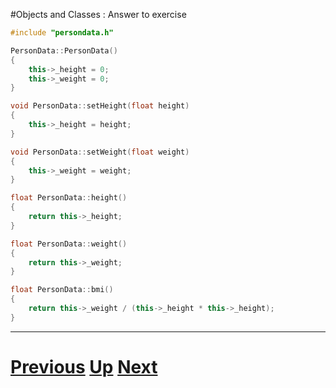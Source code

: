 #Objects and Classes : Answer to exercise

```c++
#include "persondata.h"

PersonData::PersonData()
{
    this->_height = 0;
    this->_weight = 0;
}

void PersonData::setHeight(float height)
{
    this->_height = height;
}

void PersonData::setWeight(float weight)
{
    this->_weight = weight;
}

float PersonData::height()
{
    return this->_height;
}

float PersonData::weight()
{
    return this->_weight;
}

float PersonData::bmi()
{
    return this->_weight / (this->_height * this->_height);
}
```

***

# [Previous](objects.md) [Up](objects.md) [Next](objects.md)
